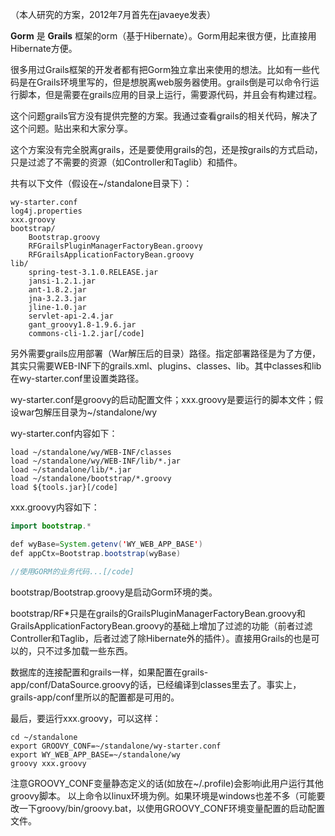 （本人研究的方案，2012年7月首先在javaeye发表）

**Gorm** 是 **Grails** 框架的orm（基于Hibernate）。Gorm用起来很方便，比直接用Hibernate方便。

很多用过Grails框架的开发者都有把Gorm独立拿出来使用的想法。比如有一些代码是在Grails环境里写的，但是想脱离web服务器使用。grails倒是可以命令行运行脚本，但是需要在grails应用的目录上运行，需要源代码，并且会有构建过程。

这个问题grails官方没有提供完整的方案。我通过查看grails的相关代码，解决了这个问题。贴出来和大家分享。


这个方案没有完全脱离grails，还是要使用grails的包，还是按grails的方式启动，只是过滤了不需要的资源（如Controller和Taglib）和插件。


共有以下文件（假设在~/standalone目录下）：


```
wy-starter.conf
log4j.properties
xxx.groovy
bootstrap/
    Bootstrap.groovy
    RFGrailsPluginManagerFactoryBean.groovy
    RFGrailsApplicationFactoryBean.groovy
lib/
    spring-test-3.1.0.RELEASE.jar
    jansi-1.2.1.jar
    ant-1.8.2.jar
    jna-3.2.3.jar
    jline-1.0.jar
    servlet-api-2.4.jar
    gant_groovy1.8-1.9.6.jar
    commons-cli-1.2.jar[/code]
```


另外需要grails应用部署（War解压后的目录）路径。指定部署路径是为了方便，其实只需要WEB-INF下的grails.xml、plugins、classes、lib。其中classes和lib在wy-starter.conf里设置类路径。

 
wy-starter.conf是groovy的启动配置文件；xxx.groovy是要运行的脚本文件；假设war包解压目录为~/standalone/wy
 
wy-starter.conf内容如下：

```
load ~/standalone/wy/WEB-INF/classes
load ~/standalone/wy/WEB-INF/lib/*.jar
load ~/standalone/lib/*.jar
load ~/standalone/bootstrap/*.groovy
load ${tools.jar}[/code]
```

xxx.groovy内容如下：

```java
import bootstrap.*

def wyBase=System.getenv('WY_WEB_APP_BASE')
def appCtx=Bootstrap.bootstrap(wyBase)

//使用GORM的业务代码...[/code]
```

bootstrap/Bootstrap.groovy是启动Gorm环境的类。


bootstrap/RF*只是在grails的GrailsPluginManagerFactoryBean.groovy和GrailsApplicationFactoryBean.groovy的基础上增加了过滤的功能（前者过滤Controller和Taglib，后者过滤了除Hibernate外的插件）。直接用Grails的也是可以的，只不过多加载一些东西。


数据库的连接配置和grails一样，如果配置在grails-app/conf/DataSource.groovy的话，已经编译到classes里去了。事实上，grails-app/conf里所以的配置都是可用的。


最后，要运行xxx.groovy，可以这样：


```shell
cd ~/standalone
export GROOVY_CONF=~/standalone/wy-starter.conf
export WY_WEB_APP_BASE=~/standalone/wy
groovy xxx.groovy
```
 
注意GROOVY_CONF变量静态定义的话(如放在~/.profile)会影响i此用户运行其他groovy脚本。
以上命令以linux环境为例。如果环境是windows也差不多（可能要改一下groovy/bin/groovy.bat，以使用GROOVY_CONF环境变量配置的启动配置文件。
